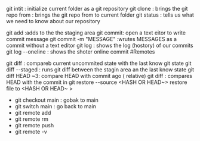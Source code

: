 git intit : initialize current folder as a git repository
git clone <URL>: brings the git repo from <URL> : brings the git repo from <URL> to current folder 
git status : tells us what we need to know about our repository

git add <FILE> :adds <FILE> to the the staging area
git commit: open a text eitor to write commit message 
    git commit -m "MESSAGE" :wrutes MESSAGES as a commit without a text editor 
git log : shows  the log (hostory) of our commits  
  git log --oneline : shows the shoter online commit 
#Remotes
    
git diff : compareb current uncommited state with the last know git state 
git diff --staged : runs git diff between the stagin area an the last know state 
git diff HEAD ~3<NUMBER>: compare HEAD with commit <NUMBER> ago ( relative)
git diff <HASH>: compares HEAD with the commit in <HASH>
git restore --source <HASH OR HEAD~> <FILE> restore file to <HASH OR HEAD~ >
- git checkout main : gobak to main 
- git switch main : go back to main 
- git remote add <NAME> <URL>
- git remote rm 
- git remote push 
- git remote -v 

